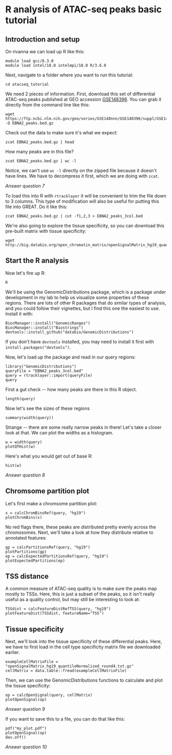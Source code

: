# R analysis of ATAC-seq peaks basic tutorial

## Introduction and setup

On rivanna we can load up R like this:

```
module load gcc/8.3.0
module load intel/18.0 intelmpi/18.0 R/3.6.0
```

Next, navigate to a folder where you want to run this tutorial:
```
cd atacseq_tutorial
```

We need 2 pieces of information. First, download this set of differential ATAC-seq peaks published at GEO accession [GSE148396](https://www.ncbi.nlm.nih.gov/geo/query/acc.cgi?acc=GSE148396). You can grab it directly from the command line like this:

```
wget https://ftp.ncbi.nlm.nih.gov/geo/series/GSE148nnn/GSE148396/suppl/GSE148396%5FEBNA2%5Fdependent%5Fopen%5Fchromatin%5Ffiltered%2Ebed%2Egz -O EBNA2_peaks.bed.gz
```

Check out the data to make sure it's what we expect:

```
zcat EBNA2_peaks.bed.gz | head 
```

How many peaks are in this file?

```
zcat EBNA2_peaks.bed.gz | wc -l
```

Notice, we can't use `wc -l` directly on the zipped file because it doesn't have lines. We have to decompress it first, which we are doing with `zcat`.

*Answer question 7*

To load this into R with `rtracklayer` it will be convenient to trim the file down to 3 columns. This type of modification will also be useful for putting this file into GREAT. Do it like this:

```
zcat EBNA2_peaks.bed.gz | cut -f1,2,3 > EBNA2_peaks_3col.bed
```

We're also going to explore the tissue specificity, so you can download this pre-built matrix with tissue specificity:

```
wget http://big.databio.org/open_chromatin_matrix/openSignalMatrix_hg19_quantileNormalized_round4.txt.gz
```

## Start the R analysis

Now let's fire up R:

```
R
```

We'll be using the GenomicDistributions package, which is a package under development in my lab to help us visualize some properties of these regions. There are lots of other R packages that do similar types of analysis, and you could follow their vignettes, but I find this one the easiest to use. Install it with:

```
BiocManager::install("GenomicRanges")
BiocManager::install("Biostrings")
devtools::install_github("databio/GenomicDistributions")
```

If you don't have `devtools` installed, you may need to install it first with `install.packages("devtools")`.



Now, let's load up the package and read in our query regions:

```
library("GenomicDistributions")
queryFile = "EBNA2_peaks_3col.bed"
query = rtracklayer::import(queryFile)
query
```

First a gut check -- how many peaks are there in this R object. 

```
length(query)
```

Now let's see the sizes of these regions

```
summary(width(query))
```

Strange -- there are some really narrow peaks in there! Let's take a closer look at that. We can plot the widths as a histogram.

```
w = width(query)
plotQTHist(w)
```

Here's what you would get out of base R:

```
hist(w)
```

*Answer question 8*


## Chromsome partition plot

Let's first make a chromsome partition plot:
```
x = calcChromBinsRef(query, "hg19")
plotChromBins(x)
```

No red flags there, these peaks are distributed pretty evenly across the chromosomes. Next, we'll take a look at how they distribute relative to annotated features:

```
gp = calcPartitionsRef(query, "hg19")
plotPartitions(gp)
ep = calcExpectedPartitionsRef(query, "hg19")
plotExpectedPartitions(ep)
```




## TSS distance

A common measure of ATAC-seq quality is to make sure the peaks map mostly to TSSs. Here, this is just a subset of the peaks, so it isn't really useful as a quality control, but may still be interesting to look at:

```
TSSdist = calcFeatureDistRefTSS(query, "hg19")
plotFeatureDist(TSSdist, featureName="TSS")
```

## Tissue specificity

Next, we'll look into the tissue specificity of these differential peaks. Here, we have to first load in the cell type specificity matrix file we downloaded earlier.

```
exampleCellMatrixFile = "openSignalMatrix_hg19_quantileNormalized_round4.txt.gz"
cellMatrix = data.table::fread(exampleCellMatrixFile)
```

Then, we can use the GenomicDistributions functions to calculate and plot the tissue specificity:

```
op = calcOpenSignal(query, cellMatrix)
plotOpenSignal(op)
```

*Answer question 9*

If you want to save this to a file, you can do that like this:

```
pdf("my_plot.pdf")
plotOpenSignal(op)
dev.off()
```

*Answer question 10*
